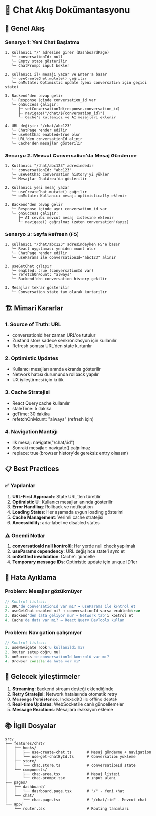 # 💬 Chat Akış Dokümantasyonu

## 🎯 Genel Akış

### Senaryo 1: Yeni Chat Başlatma

```
1. Kullanıcı "/" adresine girer (DashboardPage)
   └─ conversationId: null
   └─ Empty state gösterilir
   └─ ChatPrompt input bekler

2. Kullanıcı ilk mesajı yazar ve Enter'a basar
   └─ useCreateChat.mutate() çağrılır
   └─ onMutate: Optimistic update (yeni conversation için geçici state)

3. Backend'den cevap gelir
   └─ Response içinde conversation_id var
   └─ onSuccess çalışır:
      ├─ setConversationId(response.conversation_id)
      ├─ navigate("/chat/${conversation_id}")
      └─ Cache'e kullanıcı ve AI mesajları eklenir

4. URL değişir: "/chat/abc123"
   └─ ChatPage render edilir
   └─ useGetChat enabled=true olur
   └─ URL'den conversationId alınır
   └─ Cache'den mesajlar gösterilir
```

### Senaryo 2: Mevcut Conversation'da Mesaj Gönderme

```
1. Kullanıcı "/chat/abc123" adresindedir
   └─ conversationId: "abc123"
   └─ useGetChat conversation history'yi yükler
   └─ Mesajlar ChatArea'da gösterilir

2. Kullanıcı yeni mesaj yazar
   └─ useCreateChat.mutate() çağrılır
   └─ onMutate: Kullanıcı mesajı optimistically eklenir

3. Backend'den cevap gelir
   └─ Response içinde aynı conversation_id var
   └─ onSuccess çalışır:
      ├─ AI cevabı mevcut mesaj listesine eklenir
      └─ navigate() çağrılmaz (zaten conversation'dayız)
```

### Senaryo 3: Sayfa Refresh (F5)

```
1. Kullanıcı "/chat/abc123" adresindeyken F5'e basar
   └─ React uygulaması yeniden mount olur
   └─ ChatPage render edilir
   └─ useParams ile conversationId="abc123" alınır

2. useGetChat çalışır
   └─ enabled: true (conversationId var)
   └─ refetchOnMount: "always"
   └─ Backend'den conversation history çekilir

3. Mesajlar tekrar gösterilir
   └─ Conversation state tam olarak kurtarılır
```

## 🏗️ Mimari Kararlar

### 1. **Source of Truth: URL**

- conversationId her zaman URL'de tutulur
- Zustand store sadece senkronizasyon için kullanılır
- Refresh sonrası URL'den state kurtarılır

### 2. **Optimistic Updates**

- Kullanıcı mesajları anında ekranda gösterilir
- Network hatası durumunda rollback yapılır
- UX iyileştirmesi için kritik

### 3. **Cache Stratejisi**

- React Query cache kullanılır
- staleTime: 5 dakika
- gcTime: 30 dakika
- refetchOnMount: "always" (refresh için)

### 4. **Navigation Mantığı**

- İlk mesaj: navigate("/chat/:id")
- Sonraki mesajlar: navigate() çağrılmaz
- replace: true (browser history'de gereksiz entry olmasın)

## 📋 Best Practices

### ✅ Yapılanlar

1. **URL-First Approach**: State URL'den türetilir
2. **Optimistic UI**: Kullanıcı mesajları anında gösterilir
3. **Error Handling**: Rollback ve notification
4. **Loading States**: Her aşamada uygun loading gösterimi
5. **Cache Management**: Verimli cache stratejisi
6. **Accessibility**: aria-label ve disabled states

### ⚠️ Önemli Notlar

1. **conversationId null kontrolü**: Her yerde null check yapılmalı
2. **useParams dependency**: URL değişince state'i sync et
3. **onSettled invalidation**: Cache'i güncelle
4. **Temporary message IDs**: Optimistic update için unique ID'ler

## 🔧 Hata Ayıklama

### Problem: Mesajlar gözükmüyor

```typescript
// Kontrol listesi:
1. URL'de conversationId var mı? → useParams ile kontrol et
2. useGetChat enabled mi? → conversationId varsa enabled=true
3. Backend'den data geliyor mu? → Network tab'ı kontrol et
4. Cache'de data var mı? → React Query DevTools kullan
```

### Problem: Navigation çalışmıyor

```typescript
// Kontrol listesi:
1. useNavigate hook'u kullanıldı mı?
2. Router setup doğru mu?
3. onSuccess'te conversationId kontrolü var mı?
4. Browser console'da hata var mı?
```

## 🚀 Gelecek İyileştirmeler

1. **Streaming**: Backend stream desteği eklendiğinde
2. **Retry Stratejisi**: Network hatalarında otomatik retry
3. **Message Persistence**: IndexedDB ile offline destek
4. **Real-time Updates**: WebSocket ile canlı güncellemeler
5. **Message Reactions**: Mesajlara reaksiyon ekleme

## 📚 İlgili Dosyalar

```
src/
├── features/chat/
│   ├── hooks/
│   │   ├── use-create-chat.ts       # Mesaj gönderme + navigation
│   │   └── use-get-chatById.ts      # Conversation yükleme
│   ├── store/
│   │   └── chat.store.ts            # conversationId state
│   └── components/
│       ├── chat-area.tsx            # Mesaj listesi
│       └── chat-prompt.tsx          # Input alanı
├── pages/
│   ├── dashboard/
│   │   └── dashboard.page.tsx       # "/" - Yeni chat
│   └── chat/
│       └── chat.page.tsx            # "/chat/:id" - Mevcut chat
└── app/
    └── router.tsx                   # Routing tanımları
```
